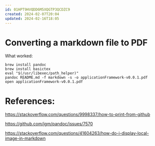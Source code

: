 ```yaml
---
id: 01HPT9HVQDD6M5XQGTP3QCDZC9
created: 2024-02-07T20:04
updated: 2024-02-16T18:05
---
```

# Converting a markdown file to PDF

What worked:

```
brew install pandoc
brew install basictex
eval "$(/usr/libexec/path_helper)"
pandoc README.md -f markdown -s -o applicationFramework-v0.0.1.pdf
open applicationFramework-v0.0.1.pdf 
```

# References:

https://stackoverflow.com/questions/9998337/how-to-print-from-github

https://github.com/jgm/pandoc/issues/7570

https://stackoverflow.com/questions/41604263/how-do-i-display-local-image-in-markdown




